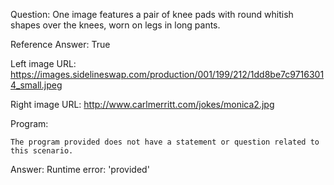 Question: One image features a pair of knee pads with round whitish shapes over the knees, worn on legs in long pants.

Reference Answer: True

Left image URL: https://images.sidelineswap.com/production/001/199/212/1dd8be7c97163014_small.jpeg

Right image URL: http://www.carlmerritt.com/jokes/monica2.jpg

Program:

```
The program provided does not have a statement or question related to this scenario.
```
Answer: Runtime error: 'provided'

